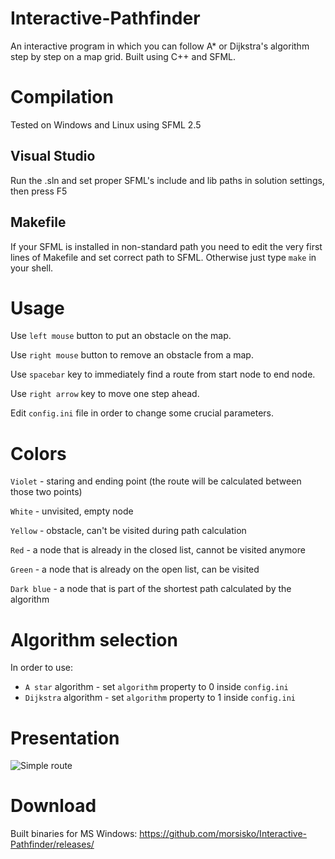# Interactive-Pathfinder
An interactive program in which you can follow A* or Dijkstra's algorithm step by step on a map grid. Built using C++ and SFML.

# Compilation
Tested on Windows and Linux using SFML 2.5

## Visual Studio
Run the .sln and set proper SFML's include and lib paths in solution settings, then press F5

## Makefile
If your SFML is installed in non-standard path you need to edit the very first lines of Makefile and set correct path to SFML.
Otherwise just type `make` in your shell.

# Usage
Use `left mouse` button to put an obstacle on the map.

Use `right mouse` button to remove an obstacle from a map.

Use `spacebar` key to immediately find a route from start node to end node.

Use `right arrow` key to move one step ahead.

Edit `config.ini` file in order to change some crucial parameters.

# Colors
`Violet` - staring and ending point (the route will be calculated between those two points)

`White` - unvisited, empty node

`Yellow` - obstacle, can't be visited during path calculation

`Red` - a node that is already in the closed list, cannot be visited anymore

`Green` - a node that is already on the open list, can be visited

`Dark blue` - a node that is part of the shortest path calculated by the algorithm

# Algorithm selection
In order to use:
* `A star` algorithm - set `algorithm` property to 0 inside `config.ini`
* `Dijkstra` algorithm - set `algorithm` property to 1 inside `config.ini`

# Presentation
![Simple route](https://s5.gifyu.com/images/2020-02-19_23-07-29.gif)

# Download
Built binaries for MS Windows: https://github.com/morsisko/Interactive-Pathfinder/releases/
